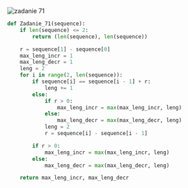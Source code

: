 <picture>
  <source srcset="../../srt/zbior_zadan/71.png" media="(prefers-color-scheme: light)">
  <source srcset="../../srt/zbior_zadan/black_71.png" media="(prefers-color-scheme: dark)">
  <img src="../../srt/zbior_zadan/black_71.png" alt="zadanie 71">
</picture>

```python
def Zadanie_71(sequence):
    if len(sequence) <= 2:
        return (len(sequence), len(sequence))

    r = sequence[1] - sequence[0]
    max_leng_incr = 1
    max_leng_decr = 1
    leng = 2
    for i in range(2, len(sequence)):
        if sequence[i] == sequence[i - 1] + r:
            leng += 1
        else:
            if r > 0:
                max_leng_incr = max(max_leng_incr, leng)
            else:
                max_leng_decr = max(max_leng_decr, leng)
            leng = 2
            r = sequence[i] - sequence[i - 1]

        if r > 0:
            max_leng_incr = max(max_leng_incr, leng)
        else:
            max_leng_decr = max(max_leng_decr, leng)

    return max_leng_incr, max_leng_decr



```

